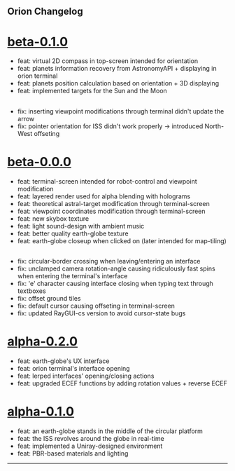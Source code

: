 ## Orion Changelog

# [beta-0.1.0]
- feat: virtual 2D compass in top-screen intended for orientation
- feat: planets information recovery from AstronomyAPI + displaying in orion terminal
- feat: planets position calculation based on orientation + 3D displaying
- feat: implemented targets for the Sun and the Moon
##
- fix: inserting viewpoint modifications through terminal didn't update the arrow
- fix: pointer orientation for ISS didn't work properly -> introduced North-West offseting

# [beta-0.0.0]

- feat: terminal-screen intended for robot-control and viewpoint modification 
- feat: layered render used for alpha blending with holograms
- feat: theoretical astral-target modification through terminal-screen
- feat: viewpoint coordinates modification through terminal-screen
- feat: new skybox texture
- feat: light sound-design with ambient music
- feat: better quality earth-globe texture
- feat: earth-globe closeup when clicked on (later intended for map-tiling)
##
- fix: circular-border crossing when leaving/entering an interface
- fix: unclamped camera rotation-angle causing ridiculously fast spins when entering the terminal's interface
- fix: 'e' character causing interface closing when typing text through textboxes
- fix: offset ground tiles
- fix: default cursor causing offseting in terminal-screen
- fix: updated RayGUI-cs version to avoid cursor-state bugs

# [alpha-0.2.0]

- feat: earth-globe's UX interface
- feat: orion terminal's interface opening
- feat: lerped interfaces' opening/closing actions
- feat: upgraded ECEF functions by adding rotation values + reverse ECEF

# [alpha-0.1.0]

- feat: an earth-globe stands in the middle of the circular platform
- feat: the ISS revolves around the globe in real-time
- feat: implemented a Uniray-designed environment
- feat: PBR-based materials and lighting

---

[beta-0.1.0]: https://git.s2.rpn.ch/ComtesseE1/orion/-/tags/beta-0.1.0
[beta-0.0.0]: https://git.s2.rpn.ch/ComtesseE1/orion/-/tags/beta-0.0.0
[alpha-0.2.0]: https://git.s2.rpn.ch/ComtesseE1/orion/-/tags/alpha-0.2.0
[alpha-0.1.0]: https://git.s2.rpn.ch/ComtesseE1/orion/-/tags/alpha-0.1.0